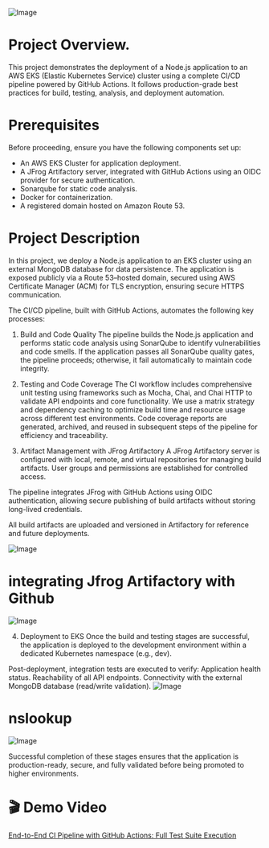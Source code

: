 ![Image](https://github.com/user-attachments/assets/2f5c0ba4-bc46-446c-be1a-e29d826513c0)
# Project Overview.
This project demonstrates the deployment of a Node.js application to an AWS EKS (Elastic Kubernetes Service) cluster using a complete CI/CD pipeline powered by GitHub Actions. It follows production-grade best practices for build, testing, analysis, and deployment automation.

# Prerequisites
Before proceeding, ensure you have the following components set up:
- An AWS EKS Cluster for application deployment.
- A JFrog Artifactory server, integrated with GitHub Actions using an OIDC provider for secure authentication.
- Sonarqube for static code analysis.
- Docker for containerization.
- A registered domain hosted on Amazon Route 53.

# Project Description
In this project, we deploy a Node.js application to an EKS cluster using an external MongoDB database for data persistence.
The application is exposed publicly via a Route 53–hosted domain, secured using AWS Certificate Manager (ACM) for TLS encryption, ensuring secure HTTPS communication.

The CI/CD pipeline, built with GitHub Actions, automates the following key processes:

1. Build and Code Quality
The pipeline builds the Node.js application and performs static code analysis using SonarQube to identify vulnerabilities and code smells.
If the application passes all SonarQube quality gates, the pipeline proceeds; otherwise, it fail automatically to maintain code integrity.

2. Testing and Code Coverage
The CI workflow includes comprehensive unit testing using frameworks such as Mocha, Chai, and Chai HTTP to validate API endpoints and core functionality.
We use a matrix strategy and dependency caching to optimize build time and resource usage across different test environments.
Code coverage reports are generated, archived, and reused in subsequent steps of the pipeline for efficiency and traceability.

3. Artifact Management with JFrog Artifactory
A JFrog Artifactory server is configured with local, remote, and virtual repositories for managing build artifacts.
User groups and permissions are established for controlled access.

The pipeline integrates JFrog with GitHub Actions using OIDC authentication, allowing secure publishing of build artifacts without storing long-lived credentials.

All build artifacts are uploaded and versioned in Artifactory for reference and future deployments.

![Image](https://github.com/user-attachments/assets/f7003745-39ce-4733-a36d-8abb6ae227a8)

# integrating Jfrog Artifactory with Github
![Image](https://github.com/user-attachments/assets/9297b418-5ce1-4625-9174-a9fdcc1a9c3d)

4. Deployment to EKS
Once the build and testing stages are successful, the application is deployed to the development environment within a dedicated Kubernetes namespace (e.g., dev).

Post-deployment, integration tests are executed to verify:
Application health status.
Reachability of all API endpoints.
Connectivity with the external MongoDB database (read/write validation).
![Image](https://github.com/user-attachments/assets/2c44bdf5-d23d-4a66-8054-b3834bcbece4)

# nslookup
![Image](https://github.com/user-attachments/assets/58f33471-6783-4e78-932f-098967c71dc8)

Successful completion of these stages ensures that the application is production-ready, secure, and fully validated before being promoted to higher environments.

# 🎬 Demo Video
[End-to-End CI Pipeline with GitHub Actions: Full Test Suite Execution](https://www.youtube.com/watch?v=2h8u8PYVMnU)




